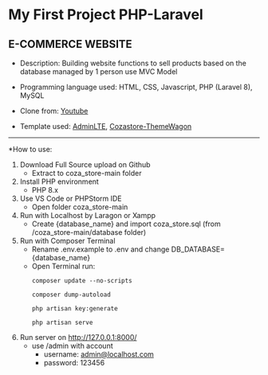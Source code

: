 # My First Project PHP-Laravel

## E-COMMERCE WEBSITE

* Description: Building website functions to sell products based on the database managed by 1 person use MVC Model

* Programming language used: HTML, CSS, Javascript, PHP (Laravel 8), MySQL
* Clone from: [Youtube](https://youtube.com/playlist?list=PLzrVYRai0riRnmKWhDEYixPDLs3CCk2lO&feature=shared)
* Template used: [AdminLTE](https://adminlte.io/),   [Cozastore-ThemeWagon](https://themewagon.com/themes/free-html5-ecommerce-website-template/)

***

*How to use:
1. Download Full Source upload on Github
    - Extract to coza_store-main folder
3. Install PHP environment
    - PHP 8.x
4. Use VS Code or PHPStorm IDE
    - Open folder coza_store-main
5. Run with Localhost by Laragon or Xampp
    - Create {database_name} and import coza_store.sql (from /coza_store-main/database folder)
7. Run with Composer Terminal
    - Rename .env.example to .env and change DB_DATABASE={database_name}
    - Open Terminal run:
      ~~~
      composer update --no-scripts
      ~~~
      ~~~
      composer dump-autoload
      ~~~
      ~~~
      php artisan key:generate
      ~~~
      ~~~
      php artisan serve
      ~~~
8. Run server on http://127.0.0.1:8000/
    - use /admin with account
      + username: admin@localhost.com
      + password: 123456
          
